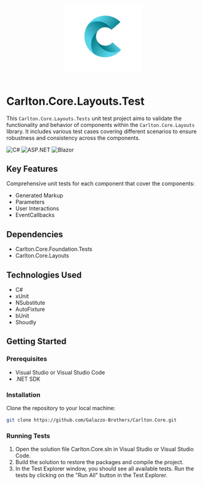 ﻿<div align="center">
    <img src="../../../images/CarltonLogo.png" alt="Carlton Logo" width="200" />
</div>
</br>

# Carlton.Core.Layouts.Test 

This `Carlton.Core.Layouts.Tests` unit test project aims to validate the functionality and behavior of components within the `Carlton.Core.Layouts` library. It includes various test cases covering different scenarios to ensure robustness and consistency across the components.

![C#](https://img.shields.io/badge/language-C%23-blue)
![ASP.NET](https://img.shields.io/badge/ASP.NET-blue)
![Blazor](https://img.shields.io/badge/Blazor-blue)

## Key Features

Comprehensive unit tests for each component that cover the components:
* Generated Markup
* Parameters
* User Interactions
* EventCallbacks

## Dependencies

* Carlton.Core.Foundation.Tests
* Carlton.Core.Layouts

## Technologies Used

* C#
* xUnit
* NSubstitute
* AutoFixture
* bUnit
* Shoudly

## Getting Started

### Prerequisites

* Visual Studio or Visual Studio Code
* .NET SDK

### Installation

Clone the repository to your local machine:

```bash
git clone https://github.com/Galazzo-Brothers/Carlton.Core.git
```

### Running Tests
1. Open the solution file Carlton.Core.sln in Visual Studio or Visual Studio Code.
2. Build the solution to restore the packages and compile the project.
3. In the Test Explorer window, you should see all available tests.
Run the tests by clicking on the "Run All" button in the Test Explorer.


